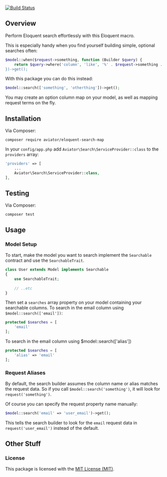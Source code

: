 [![Build Status](https://travis-ci.org/danielsdeboer/EloquentSearchMap.svg?branch=master)](https://travis-ci.org/danielsdeboer/EloquentSearchMap)

## Overview

Perform Eloquent search effortlessly with this Eloquent macro.

This is especially handy when you find yourself building simple, optional searches often:

```php
$model::when($request->something, function (Builder $query) {
    return $query->where('column', 'like', '%' . $request->something . '%); 
})->get();
```

With this package you can do this instead:

```php
$model::search(['something', 'otherthing'])->get();
```

You may create an option column map on your model, as well as mapping request terms on the fly.

## Installation

Via Composer:
```
composer require aviator/eloquent-search-map
```

In your `config/app.php` add `Aviator\Search\ServiceProvider::class` to the `providers` array:

```php
'providers' => [
    ...
    Aviator\Search\ServiceProvider::class,
],
```

## Testing

Via Composer:
```
composer test
```

## Usage

### Model Setup

To start, make the model you want to search implement the `Searchable` contract and use the `SearchableTrait`.

```php
class User extends Model implements Searchable
{
    use SearchableTrait;
   
    // ..etc
}
```

Then set a `searches` array property on your model containing your searchable columns. To search in the email column using `$model::search(['email'])`:

```php
protected $searches = [
    'email'
];
```
  
To search in the email column using $model::search(['alias'])

```php
protected $searches = [
    'alias' => 'email'
];
```

### Request Aliases

By default, the search builder assumes the column name or alias matches the request data. So if you call `$model::search('something')`, it will look for `request('something')`.

Of course you can specify the request property name manually:

```php
$model::search('email' => 'user_email')->get();
```

This tells the search builder to look for the `email` request data in `request('user_email')` instead of the default. 

## Other Stuff

### License

This package is licensed with the [MIT License (MIT)](LICENSE).
